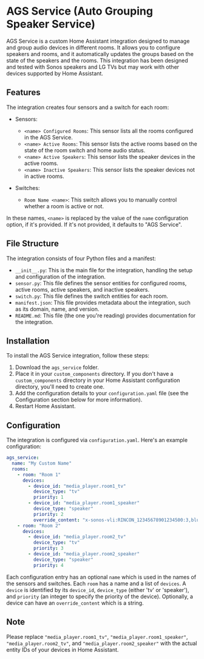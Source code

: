 # AGS Service (Auto Grouping Speaker Service)

AGS Service is a custom Home Assistant integration designed to manage and group audio devices in different rooms. It allows you to configure speakers and rooms, and it automatically updates the groups based on the state of the speakers and the rooms. This integration has been designed and tested with Sonos speakers and LG TVs but may work with other devices supported by Home Assistant.

## Features

The integration creates four sensors and a switch for each room:

- Sensors:
  - `<name> Configured Rooms`: This sensor lists all the rooms configured in the AGS Service.
  - `<name> Active Rooms`: This sensor lists the active rooms based on the state of the room switch and home audio status.
  - `<name> Active Speakers`: This sensor lists the speaker devices in the active rooms.
  - `<name> Inactive Speakers`: This sensor lists the speaker devices not in active rooms.

- Switches:
  - `Room Name <name>`: This switch allows you to manually control whether a room is active or not.

In these names, `<name>` is replaced by the value of the `name` configuration option, if it's provided. If it's not provided, it defaults to "AGS Service".

## File Structure

The integration consists of four Python files and a manifest:

- `__init__.py`: This is the main file for the integration, handling the setup and configuration of the integration.
- `sensor.py`: This file defines the sensor entities for configured rooms, active rooms, active speakers, and inactive speakers.
- `switch.py`: This file defines the switch entities for each room.
- `manifest.json`: This file provides metadata about the integration, such as its domain, name, and version.
- `README.md`: This file (the one you're reading) provides documentation for the integration.

## Installation

To install the AGS Service integration, follow these steps:

1. Download the `ags_service` folder.
2. Place it in your `custom_components` directory. If you don't have a `custom_components` directory in your Home Assistant configuration directory, you'll need to create one.
3. Add the configuration details to your `configuration.yaml` file (see the Configuration section below for more information).
4. Restart Home Assistant.

## Configuration

The integration is configured via `configuration.yaml`. Here's an example configuration:

```yaml
ags_service:
  name: "My Custom Name"  
  rooms:
    - room: "Room 1"
      devices:
        - device_id: "media_player.room1_tv"
          device_type: "tv"
          priority: 1
        - device_id: "media_player.room1_speaker"
          device_type: "speaker"
          priority: 2
          override_content: "x-sonos-vli:RINCON_12345678901234500:3,bluetooth"
    - room: "Room 2"
      devices:
        - device_id: "media_player.room2_tv"
          device_type: "tv"
          priority: 3
        - device_id: "media_player.room2_speaker"
          device_type: "speaker"
          priority: 4
```

Each configuration entry has an optional `name` which is used in the names of the sensors and switches. Each `room` has a name and a list of `devices`. A `device` is identified by its `device_id`, `device_type` (either 'tv' or 'speaker'), and `priority` (an integer to specify the priority of the device). Optionally, a device can have an `override_content` which is a string.

## Note

Please replace `"media_player.room1_tv"`, `"media_player.room1_speaker"`, `"media_player.room2_tv"`, and `"media_player.room2_speaker"` with the actual entity IDs of your devices in Home Assistant.
